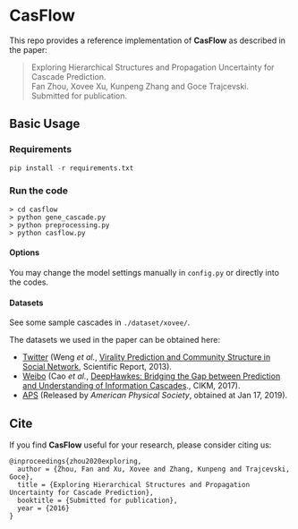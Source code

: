 # CasFlow

This repo provides a reference implementation of **CasFlow** as described in the paper:
> Exploring Hierarchical Structures and Propagation Uncertainty for Cascade Prediction.  
> Fan Zhou, Xovee Xu, Kunpeng Zhang and Goce Trajcevski.  
> Submitted for publication.

## Basic Usage

### Requirements
```python
pip install -r requirements.txt
```

### Run the code
```shell
> cd casflow
> python gene_cascade.py
> python preprocessing.py
> python casflow.py
```

#### Options
You may change the model settings manually in `config.py` or directly into the codes. 

#### Datasets

See some sample cascades in `./dataset/xovee/`.

The datasets we used in the paper can be obtained here:

- [Twitter](http://carl.cs.indiana.edu/data/#virality2013) (Weng *et al.*, [Virality Prediction and Community Structure in Social Network](https://www.nature.com/articles/srep02522), Scientific Report, 2013).
- [Weibo](https://github.com/CaoQi92/DeepHawkes) (Cao *et al.*, [DeepHawkes: Bridging the Gap between 
Prediction and Understanding of Information Cascades](https://dl.acm.org/doi/10.1145/3132847.3132973)., CIKM, 2017).
- [APS](https://journals.aps.org/datasets) (Released by *American Physical Society*, obtained at Jan 17, 2019). 

## Cite

If you find **CasFlow** useful for your research, please consider citing us:

    @inproceedings{zhou2020exploring,  
      author = {Zhou, Fan and Xu, Xovee and Zhang, Kunpeng and Trajcevski, Goce},  
      title = {Exploring Hierarchical Structures and Propagation Uncertainty for Cascade Prediction},
      booktitle = {Submitted for publication},
      year = {2016}
    }

